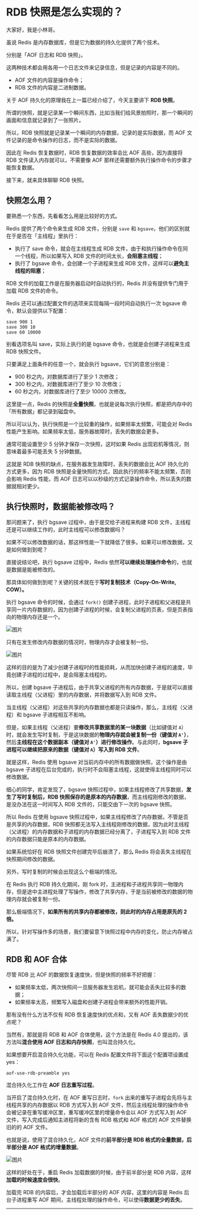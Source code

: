 # RDB 快照是怎么实现的？

大家好，我是小林哥。

虽说 Redis 是内存数据库，但是它为数据的持久化提供了两个技术。

分别是「AOF 日志和 RDB 快照」。

这两种技术都会用各用一个日志文件来记录信息，但是记录的内容是不同的。

- AOF 文件的内容是操作命令；
- RDB 文件的内容是二进制数据。

关于 AOF 持久化的原理我在上一篇已经介绍了，今天主要讲下 **RDB 快照**。

所谓的快照，就是记录某一个瞬间东西，比如当我们给风景拍照时，那一个瞬间的画面和信息就记录到了一张照片。

所以，RDB 快照就是记录某一个瞬间的内存数据，记录的是实际数据，而 AOF 文件记录的是命令操作的日志，而不是实际的数据。

因此在 Redis 恢复数据时，RDB 恢复数据的效率会比 AOF 高些，因为直接将 RDB 文件读入内存就可以，不需要像 AOF 那样还需要额外执行操作命令的步骤才能恢复数据。

接下来，就来具体聊聊 RDB 快照。

## 快照怎么用？

要熟悉一个东西，先看看怎么用是比较好的方式。

Redis 提供了两个命令来生成 RDB 文件，分别是 `save` 和 `bgsave`，他们的区别就在于是否在「主线程」里执行：

- 执行了 save 命令，就会在主线程生成 RDB 文件，由于和执行操作命令在同一个线程，所以如果写入 RDB 文件的时间太长，**会阻塞主线程**；
- 执行了 bgsave 命令，会创建一个子进程来生成 RDB 文件，这样可以**避免主线程的阻塞**；

RDB 文件的加载工作是在服务器启动时自动执行的，Redis 并没有提供专门用于加载 RDB 文件的命令。

Redis 还可以通过配置文件的选项来实现每隔一段时间自动执行一次 bgsave 命令，默认会提供以下配置：

```plain
save 900 1
save 300 10
save 60 10000
```

别看选项名叫 save，实际上执行的是 bgsave 命令，也就是会创建子进程来生成 RDB 快照文件。

只要满足上面条件的任意一个，就会执行 bgsave，它们的意思分别是：

- 900 秒之内，对数据库进行了至少 1 次修改；
- 300 秒之内，对数据库进行了至少 10 次修改；
- 60 秒之内，对数据库进行了至少 10000 次修改。

这里提一点，Redis 的快照是**全量快照**，也就是说每次执行快照，都是把内存中的「所有数据」都记录到磁盘中。

所以可以认为，执行快照是一个比较重的操作，如果频率太频繁，可能会对 Redis 性能产生影响。如果频率太低，服务器故障时，丢失的数据会更多。

通常可能设置至少 5 分钟才保存一次快照，这时如果 Redis 出现宕机等情况，则意味着最多可能丢失 5 分钟数据。

这就是 RDB 快照的缺点，在服务器发生故障时，丢失的数据会比 AOF 持久化的方式更多，因为 RDB 快照是全量快照的方式，因此执行的频率不能太频繁，否则会影响 Redis 性能，而 AOF 日志可以以秒级的方式记录操作命令，所以丢失的数据就相对更少。

## 执行快照时，数据能被修改吗？

那问题来了，执行 bgsave 过程中，由于是交给子进程来构建 RDB 文件，主线程还是可以继续工作的，此时主线程可以修改数据吗？

如果不可以修改数据的话，那这样性能一下就降低了很多。如果可以修改数据，又是如何做到到呢？

直接说结论吧，执行 bgsave 过程中，Redis 依然**可以继续处理操作命令**的，也就是数据是能被修改的。

那具体如何做到到呢？关键的技术就在于**写时复制技术（Copy-On-Write, COW）。**

执行 bgsave 命令的时候，会通过 `fork()` 创建子进程，此时子进程和父进程是共享同一片内存数据的，因为创建子进程的时候，会复制父进程的页表，但是页表指向的物理内存还是一个。

![图片](https://img-blog.csdnimg.cn/img_convert/c34a9d1f58d602ff1fe8601f7270baa7.png)

只有在发生修改内存数据的情况时，物理内存才会被复制一份。

![图片](https://img-blog.csdnimg.cn/img_convert/ebd620db8a1af66fbeb8f4d4ef6adc68.png)

这样的目的是为了减少创建子进程时的性能损耗，从而加快创建子进程的速度，毕竟创建子进程的过程中，是会阻塞主线程的。

所以，创建 bgsave 子进程后，由于共享父进程的所有内存数据，于是就可以直接读取主线程（父进程）里的内存数据，并将数据写入到 RDB 文件。

当主线程（父进程）对这些共享的内存数据也都是只读操作，那么，主线程（父进程）和 bgsave 子进程相互不影响。

但是，如果主线程（父进程）要**修改共享数据里的某一块数据**（比如键值对 `A`）时，就会发生写时复制，于是这块数据的**物理内存就会被复制一份（键值对 `A'`）**，然后**主线程在这个数据副本（键值对 `A'`）进行修改操作**。与此同时，**bgsave 子进程可以继续把原来的数据（键值对 `A`）写入到 RDB 文件**。

就是这样，Redis 使用 bgsave 对当前内存中的所有数据做快照，这个操作是由 bgsave 子进程在后台完成的，执行时不会阻塞主线程，这就使得主线程同时可以修改数据。

细心的同学，肯定发现了，bgsave 快照过程中，如果主线程修改了共享数据，**发生了写时复制后，RDB 快照保存的是原本的内存数据**，而主线程刚修改的数据，是没办法在这一时间写入 RDB 文件的，只能交由下一次的 bgsave 快照。

所以 Redis 在使用 bgsave 快照过程中，如果主线程修改了内存数据，不管是否是共享的内存数据，RDB 快照都无法写入主线程刚修改的数据，因为此时主线程（父进程）的内存数据和子进程的内存数据已经分离了，子进程写入到 RDB 文件的内存数据只能是原本的内存数据。

如果系统恰好在 RDB 快照文件创建完毕后崩溃了，那么 Redis 将会丢失主线程在快照期间修改的数据。

另外，写时复制的时候会出现这么个极端的情况。

在 Redis 执行 RDB 持久化期间，刚 fork 时，主进程和子进程共享同一物理内存，但是途中主进程处理了写操作，修改了共享内存，于是当前被修改的数据的物理内存就会被复制一份。

那么极端情况下，**如果所有的共享内存都被修改，则此时的内存占用是原先的 2 倍。**

所以，针对写操作多的场景，我们要留意下快照过程中内存的变化，防止内存被占满了。

## RDB 和 AOF 合体

尽管 RDB 比 AOF 的数据恢复速度快，但是快照的频率不好把握：

- 如果频率太低，两次快照间一旦服务器发生宕机，就可能会丢失比较多的数据；
- 如果频率太高，频繁写入磁盘和创建子进程会带来额外的性能开销。

那有没有什么方法不仅有 RDB 恢复速度快的优点和，又有 AOF 丢失数据少的优点呢？

当然有，那就是将 RDB 和 AOF 合体使用，这个方法是在 Redis 4.0 提出的，该方法叫**混合使用 AOF 日志和内存快照**，也叫混合持久化。

如果想要开启混合持久化功能，可以在 Redis 配置文件将下面这个配置项设置成 yes：

```plain
aof-use-rdb-preamble yes
```

混合持久化工作在 **AOF 日志重写过程**。

当开启了混合持久化时，在 AOF 重写日志时，`fork` 出来的重写子进程会先将与主线程共享的内存数据以 RDB 方式写入到 AOF 文件，然后主线程处理的操作命令会被记录在重写缓冲区里，重写缓冲区里的增量命令会以 AOF 方式写入到 AOF 文件，写入完成后通知主进程将新的含有 RDB 格式和 AOF 格式的 AOF 文件替换旧的的 AOF 文件。

也就是说，使用了混合持久化，AOF 文件的**前半部分是 RDB 格式的全量数据，后半部分是 AOF 格式的增量数据**。

![图片](https://img-blog.csdnimg.cn/img_convert/f67379b60d151262753fec3b817b8617.png)

这样的好处在于，重启 Redis 加载数据的时候，由于前半部分是 RDB 内容，这样**加载的时候速度会很快**。

加载完 RDB 的内容后，才会加载后半部分的 AOF 内容，这里的内容是 Redis 后台子进程重写 AOF 期间，主线程处理的操作命令，可以使得**数据更少的丢失**。

----


